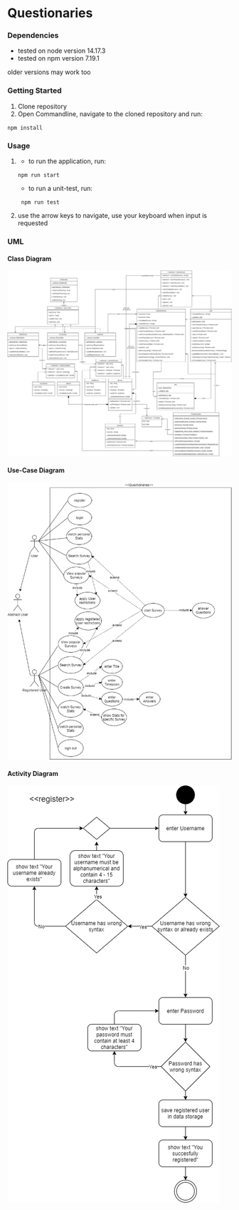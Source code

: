 # Questionaries

### Dependencies

- tested on node version 14.17.3
- tested on npm version 7.19.1

older versions may work too

### Getting Started

1. Clone repository
2. Open Commandline, navigate to the cloned repository and run:

```
npm install
```

### Usage

1. - to run the application, run:

   ```
   npm run start

   ```

   - to run a unit-test, run:

   ```
    npm run test
   ```

2. use the arrow keys to navigate, use your keyboard when input is requested

### UML

#### Class Diagram

![Class Diagram](https://github.com/FabianKowatsch/Questionaries_SoSe_2021/blob/main/UML/png/class_diagram.png?raw=true "Class Diagram")

#### Use-Case Diagram

![Use-Case Diagram](https://github.com/FabianKowatsch/Questionaries_SoSe_2021/blob/main/UML/png/use_case_diagram.png?raw=true "Use-Case Diagram")

#### Activity Diagram

![Activity Diagram](https://github.com/FabianKowatsch/Questionaries_SoSe_2021/blob/main/UML/png/activity_diagram.png?raw=true "Activity Diagram")
